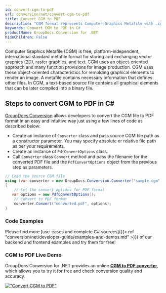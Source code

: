 ```yaml
---
id: convert-cgm-to-pdf
url: conversion/net/convert-cgm-to-pdf
title: Convert CGM to PDF
description: "CGM format represents Computer Graphics Metafile with .cgm extension. Learn how to convert CGM to PDF file programmatically in C# language using GroupDocs.Conversion for .NET library."
keywords: Convert CGM to PDF in C#
productName: GroupDocs.Conversion for .NET
hideChildren: False
---
```


Computer Graphics Metafile (CGM) is free, platform-independent, international standard metafile format for storing and exchanging vector graphics (2D), raster graphics, and text. CGM uses an object-oriented approach and many function provisions for image production. CGM uses these object-oriented characteristics for remolding graphical elements to render an image. A metafile contains necessary information that defines other files. In CGM, a text-based source file contains all graphical elements that can be later compiled into a binary file.

## Steps to convert CGM to PDF in C#

[GroupDocs.Conversion](https://products.groupdocs.com/conversion/net) allows developers to convert the CGM file to PDF format in an easy and intuitive way just using a few lines of code as described below:

* Create an instance of `Converter` class and pass source CGM file path as a constructor parameter. You may specify absolute or relative file path as per your requirements. 
* Create an instance of `PdfConvertOptions` class.
* Call `Converter` class `Convert` method and pass the filename for the converted PDF file and the `PdfConvertOptions` object from the previous step as parameters.

```csharp
// Load the source CGM file
using (var converter = new GroupDocs.Conversion.Converter("sample.cgm"))
{
    // Set the convert options for PDF format
   var options = new PdfConvertOptions();
    // Convert to PDF format
    converter.Convert("converted.pdf", options);
}
```

### Code Examples

Please find more [use-cases and complete C# sources]({{< ref "conversion/net/developer-guide/examples-and-demos.md" >}}) of our backend and frontend examples and try them for free!

### CGM to PDF Live Demo

GroupDocs.Conversion for .NET provides an online [**CGM to PDF converter**](https://products.groupdocs.app/conversion/cgm-to-pdf), which allows you to try it for free and check conversion quality and accuracy.

[!["Convert CGM to PDF"](conversion/net/images/convert-to-pdf/convert-cgm-to-pdf.png)](https://products.groupdocs.app/conversion/cgm-to-pdf)